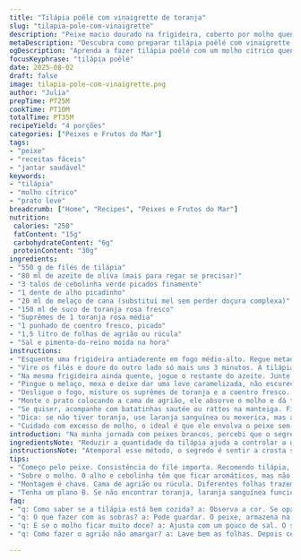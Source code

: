 ```yaml
---
title: "Tilápia poêlé com vinaigrette de toranja"
slug: "tilapia-pole-com-vinaigrette"
description: "Peixe macio dourado na frigideira, coberto por molho quente de toranja com toque de mel, coentro fresco e cebolinhas. A toranja rosa dá frescor, o mel suaviza a acidez, enquanto o alho e o óleo de oliva constroem sabor profundo. Acompanha folhas tenras de agrião ou rúcula, criando contraste de textura e sabor. Dá para trocar tilápia por robalo ou pescada branca. Substituir coentro por salsinha ou hortelã muda todo o perfil sensorial, dando novas possibilidades."
metaDescription: "Descubra como preparar tilápia poêlé com vinaigrette de toranja. Sabor delicado e refrescante em uma refeição incrível."
ogDescription: "Aprenda a fazer tilápia poêlé com um molho cítrico quentinho e refrescante. Uma explosão de sabores na sua refeição."
focusKeyphrase: "tilápia poêlé"
date: 2025-08-02
draft: false
image: tilapia-pole-com-vinaigrette.png
author: "Julia"
prepTime: PT25M
cookTime: PT10M
totalTime: PT35M
recipeYield: "4 porções"
categories: ["Peixes e Frutos do Mar"]
tags:
- "peixe"
- "receitas fáceis"
- "jantar saudável"
keywords:
- "tilápia"
- "molho cítrico"
- "prato leve"
breadcrumb: ["Home", "Recipes", "Peixes e Frutos do Mar"]
nutrition: 
 calories: "250"
 fatContent: "15g"
 carbohydrateContent: "6g"
 proteinContent: "30g"
ingredients:
- "550 g de filés de tilápia"
- "80 ml de azeite de oliva (mais para regar se precisar)"
- "3 talos de cebolinha verde picados finamente"
- "1 dente de alho picadinho"
- "20 ml de melaço de cana (substitui mel sem perder doçura complexa)"
- "150 ml de suco de toranja rosa fresco"
- "Suprêmes de 1 toranja rosa média"
- "1 punhado de coentro fresco, picado"
- "1,5 litro de folhas de agrião ou rúcula"
- "Sal e pimenta-do-reino moída na hora"
instructions:
- "Esquente uma frigideira antiaderente em fogo médio-alto. Regue metade do azeite. Coloque os filés sem mexer, deixe formar uma crosta dourada por uns 3 minutos — quando a borda fica opaca, é sinal para virar."
- "Vire os filés e doure do outro lado só mais uns 3 minutos. A tilápia cozinha rápido demais, passar do ponto fica seca. Ajuste sal e pimenta direto nos filés. Retire e reserve num prato quente para não esfriar."
- "Na mesma frigideira ainda quente, jogue o restante do azeite. Junte alho e cebolinha, refogue mexendo rápido. Vai soltar aroma, cuidado para não queimar o alho que amarga."
- "Pingue o melaço, mexa e deixe dar uma leve caramelizada, não escurecer demais. Molhe com o suco de toranja e deixe o líquido reduzir até ficar meio xarope — hidratação e sabor intenso aqui."
- "Desligue o fogo, misture os suprêmes de toranja e a coentro fresco. Acerte sal e pimenta, pois o molho quente vai temperar direto o agrião, que é lavado e escorrido antes."
- "Monte o prato colocando a cama de agrião, ele absorve o molho e dá textura crocante viva. Por cima, os filés. Regue o molho quente generosamente e sirva logo, a tilápia deita no prato mas o molho mantém a umidade."
- "Se quiser, acompanhe com batatinhas sautée ou rattes na manteiga. Ficam maravilhosas e cortam a acidez."
- "Dica: se não tiver toranja, use laranja sanguínea ou mexerica, mas adapte a dosagem do melaço para não ficar doce demais."
- "Cuidado com excesso de molho, o ideal é que ele envolva o peixe sem encharcar a salada. Textura importa; o contraste calor do molho e frescor da folha faz a diferença."
introduction: "Na minha jornada com peixes brancos, percebi que o segredo é controlar o calor e o tempo pra que a carne fique suculenta e não embafe. A tilápia é leve, então o acompanhamento cítrico com toranja ajuda a equilibrar aquele sabor neutro que muitos acham sem graça. Tentar diferentes folhas — agrião, rúcula, até um mix com folhas novas da feira — traz outra camada de textura e sabor. Já tropecei na famosa vinaigrette fria, que perde o impacto, essa versão quente faz a diferença tanto no aroma quanto na aparência; o vinagrete ácido abre caminho para o paladar apreciar a gordura do peixe e do azeite. Alterar mel por melaço é minha sacada para dar um toque brazuca, algo menos óbvio do que o mel padrão, que todo mundo usa. E o uso do coentro — nem sempre amado por todos — pode ser substituído por salsinha para agradar todo mundo. O visual dos suprêmes de toranja é um convite, essa combinação é de um frescor e textura que me lembram uma brisa de manhã na praia. Um prato para quem quer algo leve mas marcante, diferente."
ingredientsNote: "Reduzir a quantidade da tilápia ajuda a controlar a umidade da panela, evitar que o peixe cozinhe no vapor e pessoalmente prefiro fatias um pouco mais grossas para ter textura na mordida. O azeite deve ser bom — não aquele rançoso da promoção que fica perto do fogão há tempos — porque ele vai ser o sabor gorduroso que vai segurar o conjunto. Melaço substitui o mel com mais profundidade e menos doçura direta — se for usar mel, escolha um floral suave para não conflitar com a acidez do cítrico. A toranja fresca é fundamental, o suco e os suprêmes precisam estar frescos para não amargar. Se não achar toranja rosa, cambie para laranja sanguínea, mas ajuste o adoçante para equilibrar. Coentro verde precisa estar fresco, com caule fino para picar fácil; pode trocar por hortelã ou manjericão para um aroma diferente. A cama de folhas merece atenção, lave muito bem para tirar a areia e escorra na centrifuga. Agrião traz amargor na medida, rúcula adiciona picância, combinações diferentes mudam experiência sensorial. Sal e pimenta sempre na hora do preparo final, evite temperar tudo junto para controlar a intensidade. Se quiser diluir o molho, pingue um pouco de água filtrada, não use vinagre aqui porque a redução dele já está feita."
instructionsNote: "Atemporal esse método, o segredo é sentir a crosta se formar — usar um bom teflon ajuda. Se grudar, é sinal que a frigideira não está quente o suficiente. A tilápia cozinha rápido, menos é mais para não endurecer, uma boa dica é observar o branco opaco subindo pelas laterais — isso indica o cozimento por dentro. Com o molho, reduza até metade do volume inicial; a calda deve cobrir a colher devagar, sem ficar aguada. O momento de desligar o fogo na hora de misturar os suprêmes é para preservar a textura das frutas, que são delicadas. Misturar as ervas apenas depois evita que murchem e percam o aroma. Na montagem, o contraste do quente com o frio da salada cria uma ótima experiência tátil. Servir logo é importante para não deixar o peixe ressecar — reserve num forno baixíssimo se necessário. Com batatas, douro primeiro as batatas na manteiga e só depois faço o peixe para otimizar o tempo e manter tudo quentinho. Para quem tem dificuldade em desfiar o peixe ao servir, usar uma espátula larga ajuda a manter a integridade do filé. Mantenha panos de prato secos e livres para evitar acidentes com óleo quente ao mover as frigideiras; experiência pessoal falando, segurança nunca demais."
tips:
- "Começo pelo peixe. Consistência do filé importa. Recomendo tilápia, mas robalo é ótimo. Cuida do tempo. É rápido. 3 minutos de cada lado. Não deixe secar. Olhe as bordas. Quando opacas, é hora de virar. A intenção aqui é a crosta. Crocante, mas não queimada. Investigando o calor."
- "Sobre o molho. O alho e cebolinha têm que ficar aromáticos, mas não queimados. Um segundo de mais no fogo? Amargor. Melaço entra depois do refogado. Não escurece demais. Muita coisa em jogo. Suco de toranja já pensa grande. A ideia é reduzir até um xarope, líquido espesso. Simplicidade com complexidade aqui."
- "Montagem é chave. Cama de agrião ou rúcula. Diferentes folhas trazem vida. Escorre bem. Um toque crocante, tempero na hora. Não embaraça a salada com excesso de molho. É ponto-chave. O molho deve envolver suavemente. Cuidado com isso. Crie texturas. A combinação quente e frio é perfeita. Experiência sensorial."
- "Tenha um plano B. Se não encontrar toranja, laranja sanguínea funciona. Ajuste a quantidade de melaço. Não pode ficar doce demais. Algumas coisas se adaptam. O coentro? Salsinha faz o trabalho, sem amargor. A frescura é vital. Não troque por seco. Ervas frescas sempre. Confere aroma e frescor ao prato."
faq:
- "q: Como saber se a tilápia está bem cozida? a: Observa a cor. Se opaca, vai bem. Teste a textura. Com o garfo, olha se desfia fácil. Tem que ter cuidado. Não deixa passar do ponto."
- "q: O que fazer com as sobras? a: Pode guardar. O peixe, armazena na geladeira. Mas consome em até dois dias. Reaquece pouquinho no forno. Evita secar. Acompanha uma salada fresca."
- "q: E se o molho ficar muito doce? a: Ajusta com um pouco de sal. O sal corta a doçura. Mistura de sabores é essencial. Se tiver, um pouco de acidez ajuda. Um fio de limão, por exemplo."
- "q: Como fazer o agrião não amargar? a: Lave bem as folhas. Depois centrifuga. A água a mais pode provocar amargor. Serve imediato. Quanto mais tempo, mais amargo. Uma pitada de sal também pode ajudar."

---
```

